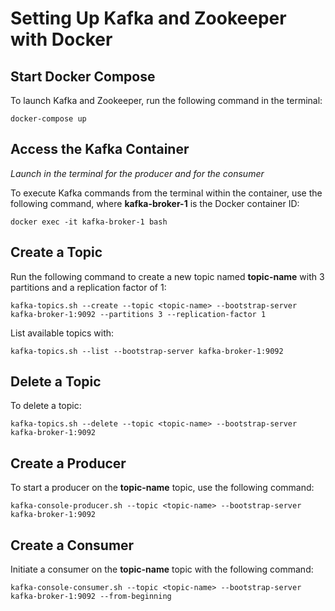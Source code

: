 # Setting Up Kafka and Zookeeper with Docker

## Start Docker Compose

To launch Kafka and Zookeeper, run the following command in the terminal:

```
docker-compose up
```

## Access the Kafka Container

*Launch in the terminal for the producer and for the consumer*

To execute Kafka commands from the terminal within the container, use the following command, where **kafka-broker-1** is the Docker container ID:

```
docker exec -it kafka-broker-1 bash
```

## Create a Topic

Run the following command to create a new topic named **topic-name** with 3 partitions and a replication factor of 1:

```
kafka-topics.sh --create --topic <topic-name> --bootstrap-server kafka-broker-1:9092 --partitions 3 --replication-factor 1
```

List available topics with:

```
kafka-topics.sh --list --bootstrap-server kafka-broker-1:9092
```

## Delete a Topic

To delete a topic:

```
kafka-topics.sh --delete --topic <topic-name> --bootstrap-server kafka-broker-1:9092
```

## Create a Producer

To start a producer on the **topic-name** topic, use the following command:

```
kafka-console-producer.sh --topic <topic-name> --bootstrap-server kafka-broker-1:9092
```

## Create a Consumer

Initiate a consumer on the **topic-name** topic with the following command:

```
kafka-console-consumer.sh --topic <topic-name> --bootstrap-server kafka-broker-1:9092 --from-beginning
``` 